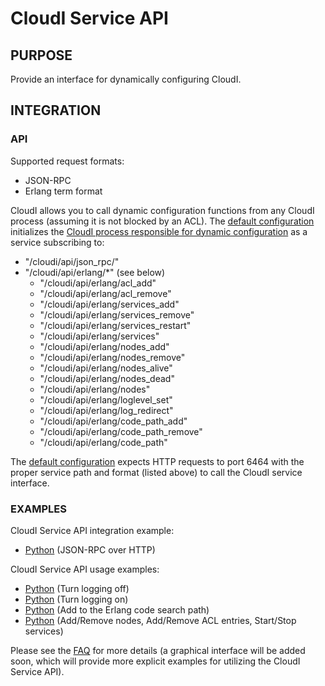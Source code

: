 # CloudI Service API

## PURPOSE

Provide an interface for dynamically configuring CloudI.

## INTEGRATION

### API

Supported request formats:

* JSON-RPC
* Erlang term format

CloudI allows you to call dynamic configuration functions from any CloudI
process (assuming it is not blocked by an ACL).  The [default configuration](https://github.com/okeuday/CloudI/blob/master/src/cloudi.conf.in)
initializes the [CloudI process responsible for dynamic configuration](https://github.com/okeuday/CloudI/blob/master/src/lib/cloudi_services_internal/src/cloudi_service_api.erl)
as a service subscribing to:

* "/cloudi/api/json_rpc/"
* "/cloudi/api/erlang/*" (see below)
  * "/cloudi/api/erlang/acl_add"
  * "/cloudi/api/erlang/acl_remove"
  * "/cloudi/api/erlang/services_add"
  * "/cloudi/api/erlang/services_remove"
  * "/cloudi/api/erlang/services_restart"
  * "/cloudi/api/erlang/services"
  * "/cloudi/api/erlang/nodes_add"
  * "/cloudi/api/erlang/nodes_remove"
  * "/cloudi/api/erlang/nodes_alive"
  * "/cloudi/api/erlang/nodes_dead"
  * "/cloudi/api/erlang/nodes"
  * "/cloudi/api/erlang/loglevel_set"
  * "/cloudi/api/erlang/log_redirect"
  * "/cloudi/api/erlang/code_path_add"
  * "/cloudi/api/erlang/code_path_remove"
  * "/cloudi/api/erlang/code_path"

The [default configuration](https://github.com/okeuday/CloudI/blob/master/src/cloudi.conf.in)
expects HTTP requests to port 6464 with the proper service path and format
(listed above) to call the CloudI service interface.

### EXAMPLES

CloudI Service API integration example:

* [Python](https://github.com/okeuday/CloudI/blob/master/src/service_api/python/cloudi_service_api.py) (JSON-RPC over HTTP)

CloudI Service API usage examples:

* [Python](https://github.com/okeuday/CloudI/blob/master/src/tests/service_api/logging_off.py) (Turn logging off)
* [Python](https://github.com/okeuday/CloudI/blob/master/src/tests/service_api/logging_on.py) (Turn logging on)
* [Python](https://github.com/okeuday/CloudI/blob/master/src/tests/service_api/path.py) (Add to the Erlang code search path)
* [Python](https://github.com/okeuday/CloudI/blob/master/src/tests/service_api/run.py) (Add/Remove nodes, Add/Remove ACL entries, Start/Stop services)

Please see the [FAQ](http://cloudi.org/faq.html) for more details
(a graphical interface will be added soon, which will provide more explicit
examples for utilizing the CloudI Service API).
